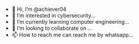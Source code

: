 - 👋 Hi, I’m @achiever04
- 👀 I’m interested in cybersecurity...
- 🌱 I’m currently learning computer engineering...
- 💞️ I’m looking to collaborate on ...
- 📫 How to reach me can reach me by whatsapp...

<!---
achiever04/achiever04 is a ✨ special ✨ repository because its `README.md` (this file) appears on your GitHub profile.
You can click the Preview link to take a look at your changes.
--->
